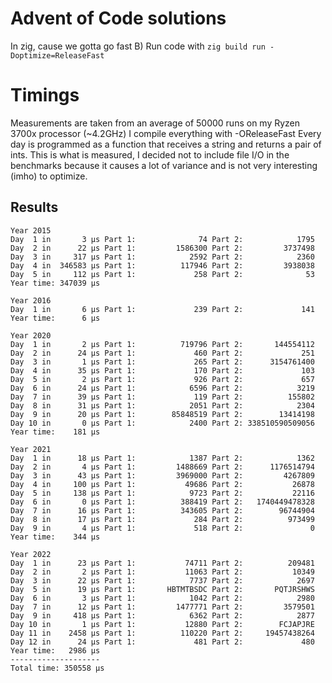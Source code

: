 # Advent of Code solutions

In zig, cause we gotta go fast B)
Run code with `zig build run -Doptimize=ReleaseFast`

# Timings

Measurements are taken from an average of 50000 runs on my Ryzen 3700x processor
(~4.2GHz) I compile everything with -OReleaseFast
Every day is programmed as a function that receives a string and returns a pair
of ints. This is what is measured, I decided not to include file I/O in the benchmarks because it causes a lot of variance and is not very interesting (imho) to optimize.

## Results
```
Year 2015
Day  1 in       3 μs Part 1:              74 Part 2:            1795
Day  2 in      22 μs Part 1:         1586300 Part 2:         3737498
Day  3 in     317 μs Part 1:            2592 Part 2:            2360
Day  4 in  346583 μs Part 1:          117946 Part 2:         3938038
Day  5 in     112 μs Part 1:             258 Part 2:              53
Year time: 347039 μs

Year 2016
Day  1 in       6 μs Part 1:             239 Part 2:             141
Year time:      6 μs

Year 2020
Day  1 in       2 μs Part 1:          719796 Part 2:       144554112
Day  2 in      24 μs Part 1:             460 Part 2:             251
Day  3 in       1 μs Part 1:             265 Part 2:      3154761400
Day  4 in      35 μs Part 1:             170 Part 2:             103
Day  5 in       2 μs Part 1:             926 Part 2:             657
Day  6 in      24 μs Part 1:            6596 Part 2:            3219
Day  7 in      39 μs Part 1:             119 Part 2:          155802
Day  8 in      31 μs Part 1:            2051 Part 2:            2304
Day  9 in      20 μs Part 1:        85848519 Part 2:        13414198
Day 10 in       0 μs Part 1:            2400 Part 2: 338510590509056
Year time:    181 μs

Year 2021
Day  1 in      18 μs Part 1:            1387 Part 2:            1362
Day  2 in       4 μs Part 1:         1488669 Part 2:      1176514794
Day  3 in      43 μs Part 1:         3969000 Part 2:         4267809
Day  4 in     100 μs Part 1:           49686 Part 2:           26878
Day  5 in     138 μs Part 1:            9723 Part 2:           22116
Day  6 in       0 μs Part 1:          388419 Part 2:   1740449478328
Day  7 in      16 μs Part 1:          343605 Part 2:        96744904
Day  8 in      17 μs Part 1:             284 Part 2:          973499
Day  9 in       4 μs Part 1:             518 Part 2:               0
Year time:    344 μs

Year 2022
Day  1 in      23 μs Part 1:           74711 Part 2:          209481
Day  2 in       2 μs Part 1:           11063 Part 2:           10349
Day  3 in      22 μs Part 1:            7737 Part 2:            2697
Day  5 in      19 μs Part 1:       HBTMTBSDC Part 2:       PQTJRSHWS
Day  6 in       3 μs Part 1:            1042 Part 2:            2980
Day  7 in      12 μs Part 1:         1477771 Part 2:         3579501
Day  9 in     418 μs Part 1:            6362 Part 2:            2877
Day 10 in       1 μs Part 1:           12880 Part 2:        FCJAPJRE
Day 11 in    2458 μs Part 1:          110220 Part 2:     19457438264
Day 12 in      24 μs Part 1:             481 Part 2:             480
Year time:   2986 μs
--------------------
Total time: 350558 μs
```
